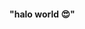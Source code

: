 #### "halo world 😍"

<!--
**Laarigo/Laarigo** is a ✨ _special_ ✨ repository because its `README.md` (good file) appears on your GitHub profile.

Here are some ideas to get you started:

- 🔭 I’m currently working on ya
- 🌱 I’m currently learning oke
- 👯 I’m looking to collaborate on ya
- 🤔 I’m looking for help with people around
- 💬 Ask me about anything
- 📫 How to reach me: anywhere
- 😄 Pronouns: Hello
- ⚡ Fun fact: sitting while eating
-->
